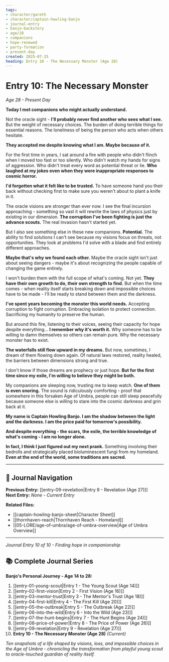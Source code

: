 ```yaml
---
tags:
- character/gareth
- character/captain-howling-banjo
- journal-entry
- banjo-backstory
- age/28
- companions
- hope-renewed
- party-formation
- present-day
created: 2025-07-25
heading: Entry 10 - The Necessary Monster (Age 28)
---
```


# Entry 10: The Necessary Monster
*Age 28 - Present Day*

**Today I met companions who might actually understand.**

Not the oracle sight - **I'll probably never find another who sees what I see.** But the weight of necessary choices. The burden of doing terrible things for essential reasons. The loneliness of being the person who acts when others hesitate.

**They accepted me despite knowing what I am. Maybe because of it.**

For the first time in years, I sat around a fire with people who didn't flinch when I moved too fast or too silently. Who didn't watch my hands for signs of aggression. Who didn't treat every word as potential threat or lie. **Who laughed at my jokes even when they were inappropriate responses to cosmic horror.**

**I'd forgotten what it felt like to be trusted.** To have someone hand you their back without checking first to make sure you weren't about to plant a knife in it.

The oracle visions are stronger than ever now. I see the final incursion approaching - something so vast it will rewrite the laws of physics just by existing in our dimension. **The corruption I've been fighting is just the advance scouts.** The real invasion hasn't started yet.

But I also see something else in these new companions. **Potential.** The ability to find solutions I can't see because my visions focus on threats, not opportunities. They look at problems I'd solve with a blade and find entirely different approaches.

**Maybe that's why we found each other.** Maybe the oracle sight isn't just about seeing dangers - maybe it's about recognizing the people capable of changing the game entirely.

I won't burden them with the full scope of what's coming. Not yet. **They have their own growth to do, their own strength to find.** But when the time comes - when reality itself starts breaking down and impossible choices have to be made - I'll be ready to stand between them and the darkness.

**I've spent years becoming the monster this world needs.** Accepting corruption to fight corruption. Embracing isolation to protect connection. Sacrificing my humanity to preserve the human.

But around this fire, listening to their voices, seeing their capacity for hope despite everything... **I remember why it's worth it.** Why someone has to be willing to damn themselves so others can remain pure. Why the necessary monster has to exist.

**The waterfalls still flow upward in my dreams.** But now, sometimes, I dream of them flowing down again. Of natural laws restored, reality healed, the barriers between dimensions strong and true.

I don't know if those dreams are prophecy or just hope. **But for the first time since my exile, I'm willing to believe they might be both.**

My companions are sleeping now, trusting me to keep watch. **One of them is even snoring.** The sound is ridiculously comforting - proof that somewhere in this forsaken Age of Umbra, people can still sleep peacefully because someone else is willing to stare into the cosmic darkness and grin back at it.

**My name is Captain Howling Banjo. I am the shadow between the light and the darkness. I am the price paid for tomorrow's possibility.**

**And despite everything - the scars, the exile, the terrible knowledge of what's coming - I am no longer alone.**

**In fact, I think I just figured out my next prank.** Something involving their bedrolls and strategically placed bioluminescent fungi from my homeland. **Even at the end of the world, some traditions are sacred.**

---

## 🔗 Journal Navigation

**Previous Entry:** [[entry-09-revelation|Entry 9 - Revelation (Age 27)]]  
**Next Entry:** *None - Current Entry*

**Related Files:**
- [[captain-howling-banjo-sheet|Character Sheet]]
- [[thornhaven-reach|Thornhaven Reach - Homeland]]
- [[05-LORE/age-of-umbra/age-of-umbra-overview|Age of Umbra Overview]]

---

*Journal Entry 10 of 10 - Finding hope in companionship*

## 📚 Complete Journal Series

**Banjo's Personal Journey - Age 14 to 28:**

1. [[entry-01-young-scout|Entry 1 - The Young Scout (Age 14)]]
2. [[entry-02-first-vision|Entry 2 - First Vision (Age 16)]]
3. [[entry-03-mentor-trust|Entry 3 - The Mentor's Trust (Age 18)]]
4. [[entry-04-first-kill|Entry 4 - The First Kill (Age 20)]]
5. [[entry-05-the-outbreak|Entry 5 - The Outbreak (Age 22)]]
6. [[entry-06-into-the-wild|Entry 6 - Into the Wild (Age 23)]]
7. [[entry-07-the-hunt-begins|Entry 7 - The Hunt Begins (Age 24)]]
8. [[entry-08-price-of-power|Entry 8 - The Price of Power (Age 26)]]
9. [[entry-09-revelation|Entry 9 - Revelation (Age 27)]]
10. **Entry 10 - The Necessary Monster (Age 28)** *(Current)*

*Ten snapshots of a life shaped by visions, loss, and impossible choices in the Age of Umbra - chronicling the transformation from playful young scout to oracle-touched guardian of reality itself.*